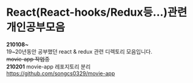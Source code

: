 # React(React-hooks/Redux등...)관련 개인공부모음

**210108~**  
19~20년동안 공부했던 react & redux 관련 디렉토리 모음입니다.  
~~movie-app 작업중~~  
**210201**
movie-app 레포지토리 분리  
<https://github.com/songcs0329/movie-app>

